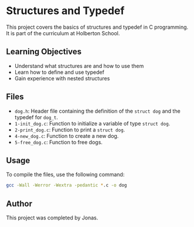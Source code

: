 # Structures and Typedef

This project covers the basics of structures and typedef in C programming. It is part of the curriculum at Holberton School.

## Learning Objectives

- Understand what structures are and how to use them
- Learn how to define and use typedef
- Gain experience with nested structures

## Files

- `dog.h`: Header file containing the definition of the `struct dog` and the typedef for `dog_t`.
- `1-init_dog.c`: Function to initialize a variable of type `struct dog`.
- `2-print_dog.c`: Function to print a `struct dog`.
- `4-new_dog.c`: Function to create a new dog.
- `5-free_dog.c`: Function to free dogs.

## Usage

To compile the files, use the following command:

```sh
gcc -Wall -Werror -Wextra -pedantic *.c -o dog
```

## Author

This project was completed by Jonas.